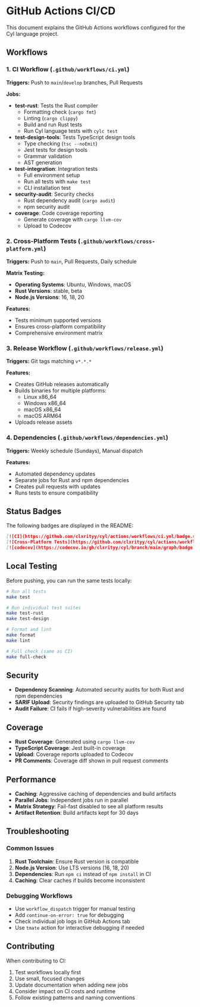 # GitHub Actions CI/CD

This document explains the GitHub Actions workflows configured for the Cyl language project.

## Workflows

### 1. CI Workflow (`.github/workflows/ci.yml`)

**Triggers:** Push to `main`/`develop` branches, Pull Requests

**Jobs:**

- **test-rust**: Tests the Rust compiler
  - Formatting check (`cargo fmt`)
  - Linting (`cargo clippy`)
  - Build and run Rust tests
  - Run Cyl language tests with `cylc test`
- **test-design-tools**: Tests TypeScript design tools
  - Type checking (`tsc --noEmit`)
  - Jest tests for design tools
  - Grammar validation
  - AST generation
- **test-integration**: Integration tests
  - Full environment setup
  - Run all tests with `make test`
  - CLI installation test
- **security-audit**: Security checks
  - Rust dependency audit (`cargo audit`)
  - npm security audit
- **coverage**: Code coverage reporting
  - Generate coverage with `cargo llvm-cov`
  - Upload to Codecov

### 2. Cross-Platform Tests (`.github/workflows/cross-platform.yml`)

**Triggers:** Push to `main`, Pull Requests, Daily schedule

**Matrix Testing:**

- **Operating Systems**: Ubuntu, Windows, macOS
- **Rust Versions**: stable, beta
- **Node.js Versions**: 16, 18, 20

**Features:**

- Tests minimum supported versions
- Ensures cross-platform compatibility
- Comprehensive environment matrix

### 3. Release Workflow (`.github/workflows/release.yml`)

**Triggers:** Git tags matching `v*.*.*`

**Features:**

- Creates GitHub releases automatically
- Builds binaries for multiple platforms:
  - Linux x86_64
  - Windows x86_64
  - macOS x86_64
  - macOS ARM64
- Uploads release assets

### 4. Dependencies (`.github/workflows/dependencies.yml`)

**Triggers:** Weekly schedule (Sundays), Manual dispatch

**Features:**

- Automated dependency updates
- Separate jobs for Rust and npm dependencies
- Creates pull requests with updates
- Runs tests to ensure compatibility

## Status Badges

The following badges are displayed in the README:

```markdown
[![CI](https://github.com/clxrityy/cyl/actions/workflows/ci.yml/badge.svg)](https://github.com/clxrityy/cyl/actions/workflows/ci.yml)
[![Cross-Platform Tests](https://github.com/clxrityy/cyl/actions/workflows/cross-platform.yml/badge.svg)](https://github.com/clxrityy/cyl/actions/workflows/cross-platform.yml)
[![codecov](https://codecov.io/gh/clxrityy/cyl/branch/main/graph/badge.svg)](https://codecov.io/gh/clxrityy/cyl)
```

## Local Testing

Before pushing, you can run the same tests locally:

```bash
# Run all tests
make test

# Run individual test suites
make test-rust
make test-design

# Format and lint
make format
make lint

# Full check (same as CI)
make full-check
```

## Security

- **Dependency Scanning**: Automated security audits for both Rust and npm dependencies
- **SARIF Upload**: Security findings are uploaded to GitHub Security tab
- **Audit Failure**: CI fails if high-severity vulnerabilities are found

## Coverage

- **Rust Coverage**: Generated using `cargo llvm-cov`
- **TypeScript Coverage**: Jest built-in coverage
- **Upload**: Coverage reports uploaded to Codecov
- **PR Comments**: Coverage diff shown in pull request comments

## Performance

- **Caching**: Aggressive caching of dependencies and build artifacts
- **Parallel Jobs**: Independent jobs run in parallel
- **Matrix Strategy**: Fail-fast disabled to see all platform results
- **Artifact Retention**: Build artifacts kept for 30 days

## Troubleshooting

### Common Issues

1. **Rust Toolchain**: Ensure Rust version is compatible
2. **Node.js Version**: Use LTS versions (16, 18, 20)
3. **Dependencies**: Run `npm ci` instead of `npm install` in CI
4. **Caching**: Clear caches if builds become inconsistent

### Debugging Workflows

- Use `workflow_dispatch` trigger for manual testing
- Add `continue-on-error: true` for debugging
- Check individual job logs in GitHub Actions tab
- Use `tmate` action for interactive debugging if needed

## Contributing

When contributing to CI:

1. Test workflows locally first
2. Use small, focused changes
3. Update documentation when adding new jobs
4. Consider impact on CI costs and runtime
5. Follow existing patterns and naming conventions
